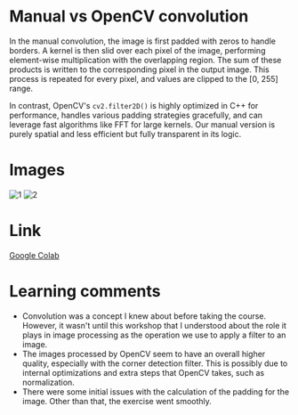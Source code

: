 # Manual vs OpenCV convolution
In the manual convolution, the image is first padded with zeros to handle borders. A kernel is then slid over each pixel of the image, performing element-wise multiplication with the overlapping region. The sum of these products is written to the corresponding pixel in the output image. This process is repeated for every pixel, and values are clipped to the \[0, 255] range.

In contrast, OpenCV's `cv2.filter2D()` is highly optimized in C++ for performance, handles various padding strategies gracefully, and can leverage fast algorithms like FFT for large kernels. Our manual version is purely spatial and less efficient but fully transparent in its logic.

# Images
![1](https://github.com/user-attachments/assets/6a95ecc4-b62d-4cbb-b3a9-219fb9c39a78)
![2](https://github.com/user-attachments/assets/44faf50b-4d9a-431c-803e-6b93dc3ca7cd)

# Link
[Google Colab](https://colab.research.google.com/drive/1Fe6WFXN1Jn6b9n4k3Zq4mtwVLrazRBzC?usp=drive_link)

# Learning comments
- Convolution was a concept I knew about before taking the course. However, it wasn't until this workshop that I understood about the role it plays in image processing as the operation we use to apply a filter to an image.
- The images processed by OpenCV seem to have an overall higher quality, especially with the corner detection filter. This is possibly due to internal optimizations and extra steps that OpenCV takes, such as normalization.
- There were some initial issues with the calculation of the padding for the image. Other than that, the exercise went smoothly.
